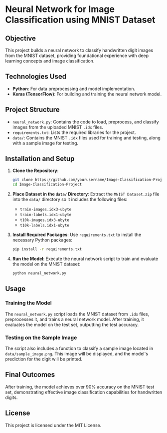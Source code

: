 # Neural Network for Image Classification using MNIST Dataset

## Objective
This project builds a neural network to classify handwritten digit images from the MNIST dataset, providing foundational experience with deep learning concepts and image classification.

## Technologies Used
- **Python**: For data preprocessing and model implementation.
- **Keras (TensorFlow)**: For building and training the neural network model.

## Project Structure
- `neural_network.py`: Contains the code to load, preprocess, and classify images from the uploaded MNIST `.idx` files.
- `requirements.txt`: Lists the required libraries for the project.
- `data/`: Contains the MNIST `.idx` files used for training and testing, along with a sample image for testing.

## Installation and Setup

1. **Clone the Repository**:
    ```bash
    git clone https://github.com/yourusername/Image-Classification-Project.git
    cd Image-Classification-Project
    ```

2. **Place Dataset in the `data/` Directory**:
   Extract the `MNIST Dataset.zip` file into the `data/` directory so it includes the following files:
   - `train-images.idx3-ubyte`
   - `train-labels.idx1-ubyte`
   - `t10k-images.idx3-ubyte`
   - `t10k-labels.idx1-ubyte`

3. **Install Required Packages**:
    Use `requirements.txt` to install the necessary Python packages:
    ```bash
    pip install -r requirements.txt
    ```

4. **Run the Model**:
    Execute the neural network script to train and evaluate the model on the MNIST dataset:
    ```bash
    python neural_network.py
    ```

## Usage

### Training the Model
The `neural_network.py` script loads the MNIST dataset from `.idx` files, preprocesses it, and trains a neural network model. After training, it evaluates the model on the test set, outputting the test accuracy.

### Testing on the Sample Image
The script also includes a function to classify a sample image located in `data/sample_image.png`. This image will be displayed, and the model's prediction for the digit will be printed.

## Final Outcomes
After training, the model achieves over 90% accuracy on the MNIST test set, demonstrating effective image classification capabilities for handwritten digits.

## License
This project is licensed under the MIT License.
